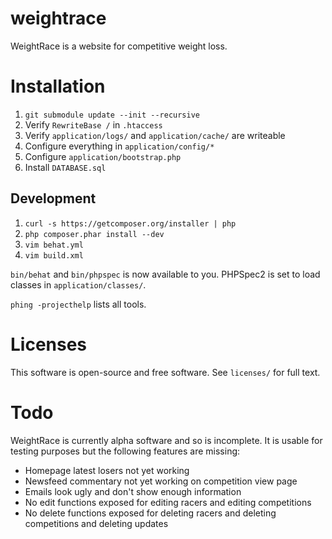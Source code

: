 # weightrace

WeightRace is a website for competitive weight loss.

# Installation

 1. `git submodule update --init --recursive`
 2. Verify `RewriteBase /` in `.htaccess`
 3. Verify `application/logs/` and `application/cache/` are writeable
 4. Configure everything in `application/config/*`
 5. Configure `application/bootstrap.php`
 6. Install `DATABASE.sql`

## Development

 1. `curl -s https://getcomposer.org/installer | php`
 2. `php composer.phar install --dev`
 3. `vim behat.yml`
 4. `vim build.xml`

`bin/behat` and `bin/phpspec` is now available to you. PHPSpec2 is set to load
classes in `application/classes/`.

`phing -projecthelp` lists all tools.

# Licenses

This software is open-source and free software. See `licenses/` for full text.

# Todo

WeightRace is currently alpha software and so is incomplete. It is usable for
testing purposes but the following features are missing:

 * Homepage latest losers not yet working
 * Newsfeed commentary not yet working on competition view page
 * Emails look ugly and don't show enough information
 * No edit functions exposed for editing racers and editing competitions
 * No delete functions exposed for deleting racers and deleting competitions
   and deleting updates
